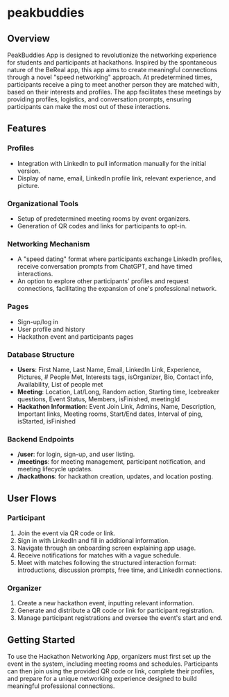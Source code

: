 # peakbuddies

## Overview
PeakBuddies App is designed to revolutionize the networking experience for students and participants at hackathons. Inspired by the spontaneous nature of the BeReal app, this app aims to create meaningful connections through a novel "speed networking" approach. At predetermined times, participants receive a ping to meet another person they are matched with, based on their interests and profiles. The app facilitates these meetings by providing profiles, logistics, and conversation prompts, ensuring participants can make the most out of these interactions.

## Features

### Profiles
- Integration with LinkedIn to pull information manually for the initial version.
- Display of name, email, LinkedIn profile link, relevant experience, and picture.

### Organizational Tools
- Setup of predetermined meeting rooms by event organizers.
- Generation of QR codes and links for participants to opt-in.

### Networking Mechanism
- A "speed dating" format where participants exchange LinkedIn profiles, receive conversation prompts from ChatGPT, and have timed interactions.
- An option to explore other participants' profiles and request connections, facilitating the expansion of one's professional network.

### Pages
- Sign-up/log in
- User profile and history
- Hackathon event and participants pages

### Database Structure
- **Users**: First Name, Last Name, Email, LinkedIn Link, Experience, Pictures, # People Met, Interests tags, isOrganizer, Bio, Contact info, Availability, List of people met
- **Meeting**: Location, Lat/Long, Random action, Starting time, Icebreaker questions, Event Status, Members, isFinished, meetingId
- **Hackathon Information**: Event Join Link, Admins, Name, Description, Important links, Meeting rooms, Start/End dates, Interval of ping, isStarted, isFinished

### Backend Endpoints
- **/user**: for login, sign-up, and user listing.
- **/meetings**: for meeting management, participant notification, and meeting lifecycle updates.
- **/hackathons**: for hackathon creation, updates, and location posting.

## User Flows

### Participant
1. Join the event via QR code or link.
2. Sign in with LinkedIn and fill in additional information.
3. Navigate through an onboarding screen explaining app usage.
4. Receive notifications for matches with a vague schedule.
5. Meet with matches following the structured interaction format: introductions, discussion prompts, free time, and LinkedIn connections.

### Organizer
1. Create a new hackathon event, inputting relevant information.
2. Generate and distribute a QR code or link for participant registration.
3. Manage participant registrations and oversee the event's start and end.

## Getting Started
To use the Hackathon Networking App, organizers must first set up the event in the system, including meeting rooms and schedules. Participants can then join using the provided QR code or link, complete their profiles, and prepare for a unique networking experience designed to build meaningful professional connections.

